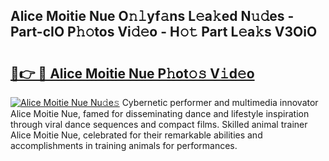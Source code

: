 ## Alice Moitie Nue O𝚗𝚕yf𝚊ns L𝚎a𝚔ed N𝚞𝚍es - Part-cIO P𝚑𝚘tos Vi𝚍𝚎o - H𝚘𝚝 Part L𝚎a𝚔s V3OiO

# <h2><a href="http://kf05jv.oniu.top/?m=Alice+Moitie+Nue">🔗👉 🔴 Alice Moitie Nue P𝚑ot𝚘𝚜 V𝚒d𝚎o</a></h2>

[![Alice Moitie Nue Nu𝚍e𝚜](https://i.imgur.com/0qMVB7G.gif)](http://kf05jv.oniu.top/?m=Alice+Moitie+Nue)
Cybernetic performer and multimedia innovator Alice Moitie Nue, famed for disseminating dance and lifestyle inspiration through viral dance sequences and compact films. Skilled animal trainer Alice Moitie Nue, celebrated for their remarkable abilities and accomplishments in training animals for performances.  
